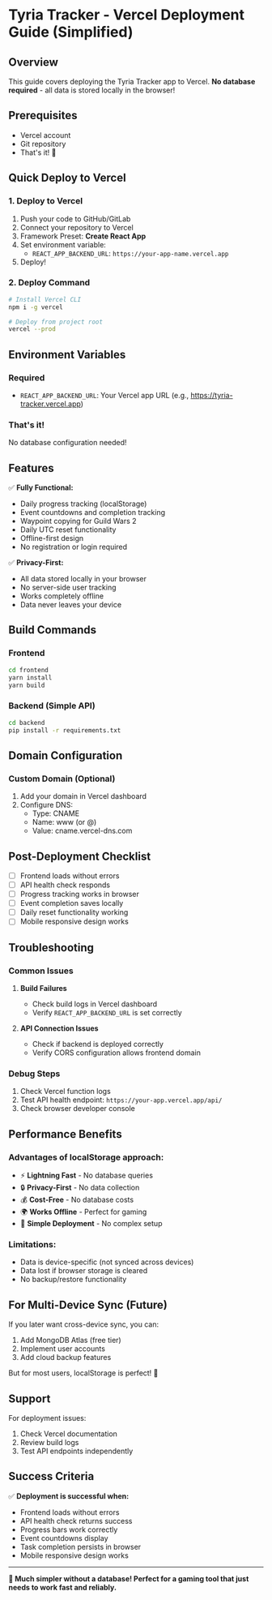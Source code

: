# Tyria Tracker - Vercel Deployment Guide (Simplified)

## Overview
This guide covers deploying the Tyria Tracker app to Vercel. **No database required** - all data is stored locally in the browser!

## Prerequisites
- Vercel account
- Git repository
- That's it! 🎉

## Quick Deploy to Vercel

### 1. Deploy to Vercel
1. Push your code to GitHub/GitLab
2. Connect your repository to Vercel
3. Framework Preset: **Create React App**
4. Set environment variable:
   - `REACT_APP_BACKEND_URL`: `https://your-app-name.vercel.app`
5. Deploy!

### 2. Deploy Command
```bash
# Install Vercel CLI
npm i -g vercel

# Deploy from project root
vercel --prod
```

## Environment Variables

### Required
- `REACT_APP_BACKEND_URL`: Your Vercel app URL (e.g., https://tyria-tracker.vercel.app)

### That's it!
No database configuration needed!

## Features

✅ **Fully Functional:**
- Daily progress tracking (localStorage)
- Event countdowns and completion tracking
- Waypoint copying for Guild Wars 2
- Daily UTC reset functionality
- Offline-first design
- No registration or login required

✅ **Privacy-First:**
- All data stored locally in your browser
- No server-side user tracking
- Works completely offline
- Data never leaves your device

## Build Commands

### Frontend
```bash
cd frontend
yarn install
yarn build
```

### Backend (Simple API)
```bash
cd backend
pip install -r requirements.txt
```

## Domain Configuration

### Custom Domain (Optional)
1. Add your domain in Vercel dashboard
2. Configure DNS:
   - Type: CNAME
   - Name: www (or @)
   - Value: cname.vercel-dns.com

## Post-Deployment Checklist

- [ ] Frontend loads without errors
- [ ] API health check responds
- [ ] Progress tracking works in browser
- [ ] Event completion saves locally
- [ ] Daily reset functionality working
- [ ] Mobile responsive design works

## Troubleshooting

### Common Issues

1. **Build Failures**
   - Check build logs in Vercel dashboard
   - Verify `REACT_APP_BACKEND_URL` is set correctly

2. **API Connection Issues**
   - Check if backend is deployed correctly
   - Verify CORS configuration allows frontend domain

### Debug Steps
1. Check Vercel function logs
2. Test API health endpoint: `https://your-app.vercel.app/api/`
3. Check browser developer console

## Performance Benefits

### Advantages of localStorage approach:
- ⚡ **Lightning Fast** - No database queries
- 🔒 **Privacy-First** - No data collection
- 💰 **Cost-Free** - No database costs
- 🌍 **Works Offline** - Perfect for gaming
- 🚀 **Simple Deployment** - No complex setup

### Limitations:
- Data is device-specific (not synced across devices)
- Data lost if browser storage is cleared
- No backup/restore functionality

## For Multi-Device Sync (Future)

If you later want cross-device sync, you can:
1. Add MongoDB Atlas (free tier)
2. Implement user accounts
3. Add cloud backup features

But for most users, localStorage is perfect! 🎯

## Support

For deployment issues:
1. Check Vercel documentation
2. Review build logs  
3. Test API endpoints independently

## Success Criteria

✅ **Deployment is successful when:**
- Frontend loads without errors
- API health check returns success
- Progress bars work correctly
- Event countdowns display
- Task completion persists in browser
- Mobile responsive design works

---

**🎉 Much simpler without a database! Perfect for a gaming tool that just needs to work fast and reliably.**